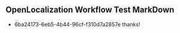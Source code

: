 ## OpenLocalization Workflow Test MarkDown
* 6ba24173-6eb5-4b44-96cf-f310d7a2857e thanks!

<!--HONumber=Sep16_HO1-->


